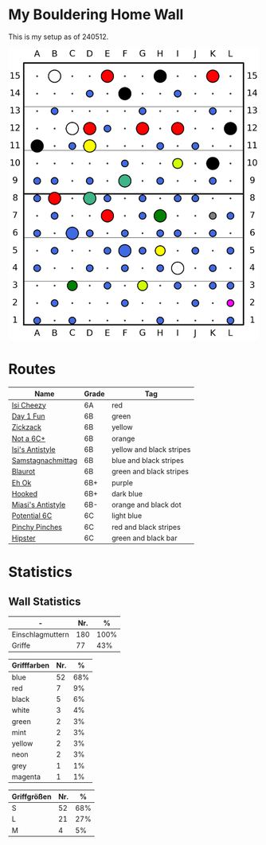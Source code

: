 # My Bouldering Home Wall
This is my setup as of 240512.

![full_wall](plots/240512_full_wall.png)



# Routes

| Name | Grade | Tag |
| ---- | ----- | --- |
| [Isi Cheezy](/markdowns/240512_Isi_Cheezy.md) | 6A | red |
| [Day 1 Fun](/markdowns/240512_Day_1_Fun.md) | 6B | green |
| [Zickzack](/markdowns/240512_Zickzack.md) | 6B | yellow |
| [Not a 6C+](/markdowns/240512_Not_a_6C+.md) | 6B | orange |
| [Isi's Antistyle](/markdowns/240512_Isi_s_Antistyle.md) | 6B | yellow and black stripes |
| [Samstagnachmittag](/markdowns/240512_Samstagnachmittag.md) | 6B | blue and black stripes |
| [Blaurot](/markdowns/240512_Blaurot.md) | 6B | green and black stripes |
| [Eh Ok](/markdowns/240512_Eh_Ok.md) | 6B+ | purple |
| [Hooked](/markdowns/240512_Hooked.md) | 6B+ | dark blue |
| [Miasi's Antistyle](/markdowns/240512_Miasi_s_Antistyle.md) | 6B- | orange and black dot |
| [Potential 6C](/markdowns/240512_Potential_6C.md) | 6C | light blue |
| [Pinchy Pinches](/markdowns/240512_Pinchy_Pinches.md) | 6C | red and black stripes |
| [Hipster](/markdowns/240512_Hipster.md) | 6C | green and black bar |


# Statistics
## Wall Statistics


| - | Nr. | % | 
|---|---|---|
| Einschlagmuttern | 180  | 100% |
| Griffe           |  77 |  43% |

|Grifffarben | Nr. | % |
|---|---|---|
|      blue |  52 |68%|
|       red |   7 | 9%|
|     black |   5 | 6%|
|     white |   3 | 4%|
|     green |   2 | 3%|
|      mint |   2 | 3%|
|    yellow |   2 | 3%|
|      neon |   2 | 3%|
|      grey |   1 | 1%|
|   magenta |   1 | 1%|

|Griffgrößen | Nr. | % |
|---|---|---|
|         S |  52 | 68% |
|         L |  21 | 27% |
|         M |   4 |  5% |
